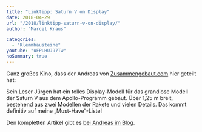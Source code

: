 ```yaml
---
title: "Linktipp: Saturn V on Display"
date: 2018-04-29
url: "/2018/linktipp-saturn-v-on-display/"
author: "Marcel Kraus"

categories:
  - "Klemmbausteine"
youtube: "uFPLHUJ97Tw"
noSummary: true
---
```


Ganz großes Kino, dass der Andreas von [Zusammengebaut.com](https://zusammengebaut.com) hier geteilt hat:

Sein Leser Jürgen hat ein tolles Display-Modell für das grandiose Modell der Saturn V aus dem Apollo-Programm gebaut. Über 1,25 m breit, bestehend aus zwei Modellen der Rakete und vielen Details. Das kommt definitiv auf meine „Must-Have“-Liste!

Den kompletten Artikel gibt es [bei Andreas im Blog](https://zusammengebaut.com/lego-projekt-x-apollo-saturn-v-center-48846/).
